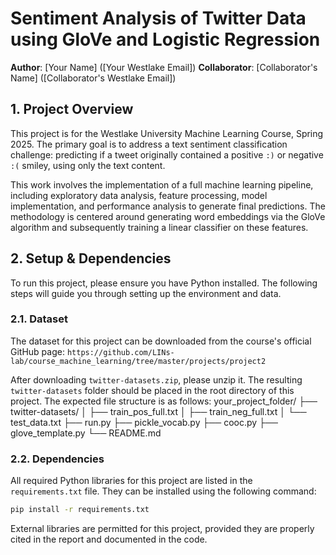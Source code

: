# Sentiment Analysis of Twitter Data using GloVe and Logistic Regression

**Author**: [Your Name] ([Your Westlake Email])
**Collaborator**: [Collaborator's Name] ([Collaborator's Westlake Email])

## 1. Project Overview

This project is for the Westlake University Machine Learning Course, Spring 2025. The primary goal is to address a text sentiment classification challenge: predicting if a tweet originally contained a positive `:)` or negative `:(` smiley, using only the text content.

This work involves the implementation of a full machine learning pipeline, including exploratory data analysis, feature processing, model implementation, and performance analysis to generate final predictions. The methodology is centered around generating word embeddings via the GloVe algorithm and subsequently training a linear classifier on these features.

## 2. Setup & Dependencies

To run this project, please ensure you have Python installed. The following steps will guide you through setting up the environment and data.

### 2.1. Dataset

The dataset for this project can be downloaded from the course's official GitHub page:
`https://github.com/LINs-lab/course_machine_learning/tree/master/projects/project2`

After downloading `twitter-datasets.zip`, please unzip it. The resulting `twitter-datasets` folder should be placed in the root directory of this project. The expected file structure is as follows:
your_project_folder/
├── twitter-datasets/
│   ├── train_pos_full.txt
│   ├── train_neg_full.txt
│   └── test_data.txt
├── run.py
├── pickle_vocab.py
├── cooc.py
├── glove_template.py
└── README.md
### 2.2. Dependencies

All required Python libraries for this project are listed in the `requirements.txt` file. They can be installed using the following command:

```bash
pip install -r requirements.txt
```
External libraries are permitted for this project, provided they are properly cited in the report and documented in the code.
